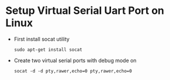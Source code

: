 # Setup Virtual Serial Uart Port on Linux

* First install socat utility
  ```
  sudo apt-get install socat
  ```

* Create two virtual serial ports with debug mode on
  ```
  socat -d -d pty,rawer,echo=0 pty,rawer,echo=0
  ```

